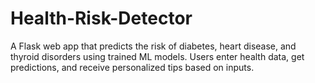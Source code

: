 # Health-Risk-Detector
A Flask web app that predicts the risk of diabetes, heart disease, and thyroid disorders using trained ML models. Users enter health data, get predictions, and receive personalized tips based on inputs.
